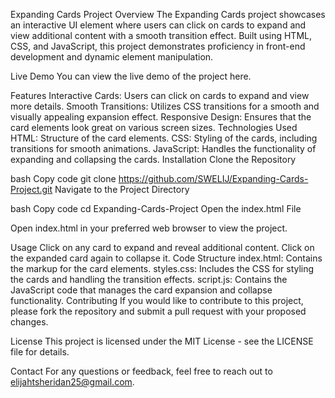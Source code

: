 Expanding Cards Project
Overview
The Expanding Cards project showcases an interactive UI element where users can click on cards to expand and view additional content with a smooth transition effect. Built using HTML, CSS, and JavaScript, this project demonstrates proficiency in front-end development and dynamic element manipulation.

Live Demo
You can view the live demo of the project here.

Features
Interactive Cards: Users can click on cards to expand and view more details.
Smooth Transitions: Utilizes CSS transitions for a smooth and visually appealing expansion effect.
Responsive Design: Ensures that the card elements look great on various screen sizes.
Technologies Used
HTML: Structure of the card elements.
CSS: Styling of the cards, including transitions for smooth animations.
JavaScript: Handles the functionality of expanding and collapsing the cards.
Installation
Clone the Repository

bash
Copy code
git clone https://github.com/SWELIJ/Expanding-Cards-Project.git
Navigate to the Project Directory

bash
Copy code
cd Expanding-Cards-Project
Open the index.html File

Open index.html in your preferred web browser to view the project.

Usage
Click on any card to expand and reveal additional content.
Click on the expanded card again to collapse it.
Code Structure
index.html: Contains the markup for the card elements.
styles.css: Includes the CSS for styling the cards and handling the transition effects.
script.js: Contains the JavaScript code that manages the card expansion and collapse functionality.
Contributing
If you would like to contribute to this project, please fork the repository and submit a pull request with your proposed changes.

License
This project is licensed under the MIT License - see the LICENSE file for details.

Contact
For any questions or feedback, feel free to reach out to elijahtsheridan25@gmail.com.
